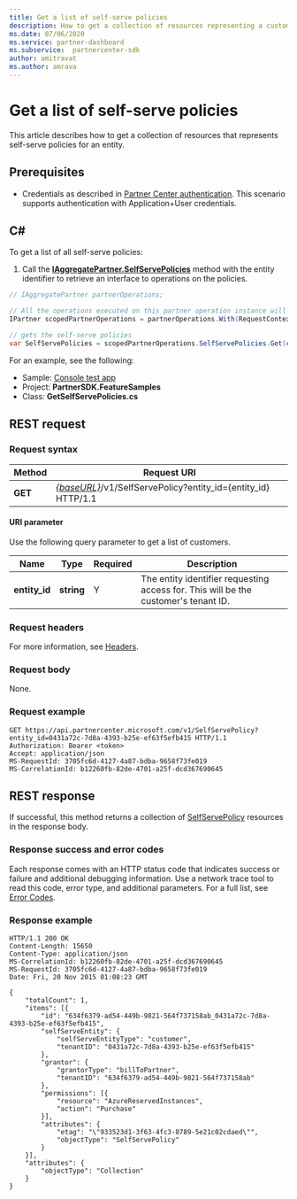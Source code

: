 ```yaml
---
title: Get a list of self-serve policies
description: How to get a collection of resources representing a customer's self-serve policies.
ms.date: 07/06/2020
ms.service: partner-dashboard
ms.subservice:  partnercenter-sdk
author: amitravat
ms.author: amrava
---
```


# Get a list of self-serve policies

This article describes how to get a collection of resources that represents self-serve policies for an entity.

## Prerequisites

- Credentials as described in [Partner Center authentication](partner-center-authentication.md). This scenario supports authentication with Application+User credentials.

## C\#

To get a list of all self-serve policies:

1. Call the [**IAggregatePartner.SelfServePolicies**](/dotnet/api/microsoft.store.partnercenter.iselfservepoliciescollection) method with the entity identifier to retrieve an interface to operations on the policies.

``` csharp
// IAggregatePartner partnerOperations;

// All the operations executed on this partner operation instance will share the same correlation Id but will differ in request Id
IPartner scopedPartnerOperations = partnerOperations.With(RequestContextFactory.Instance.Create(Guid.NewGuid()));

// gets the self-serve policies
var SelfServePolicies = scopedPartnerOperations.SelfServePolicies.Get(customerIdAsEntity);
```

For an example, see the following:

- Sample: [Console test app](console-test-app.md)
- Project: **PartnerSDK.FeatureSamples**
- Class: **GetSelfServePolicies.cs**

## REST request

### Request syntax

| Method  | Request URI                                                                   |
|---------|-------------------------------------------------------------------------------|
| **GET** | [*{baseURL}*](partner-center-rest-urls.md)/v1/SelfServePolicy?entity_id={entity_id} HTTP/1.1 |

#### URI parameter

Use the following query parameter to get a list of customers.

| Name          | Type       | Required | Description                                        |
|---------------|------------|----------|----------------------------------------------------|
| **entity_id** | **string** | Y        | The entity identifier requesting access for. This will be the customer's tenant ID. |

### Request headers

For more information, see [Headers](headers.md).

### Request body

None.

### Request example

```http
GET https://api.partnercenter.microsoft.com/v1/SelfServePolicy?entity_id=0431a72c-7d8a-4393-b25e-ef63f5efb415 HTTP/1.1
Authorization: Bearer <token>
Accept: application/json
MS-RequestId: 3705fc6d-4127-4a87-bdba-9658f73fe019
MS-CorrelationId: b12260fb-82de-4701-a25f-dcd367690645
```

## REST response

If successful, this method returns a collection of [SelfServePolicy](self-serve-policy-resources.md#selfservepolicy) resources in the response body.

### Response success and error codes

Each response comes with an HTTP status code that indicates success or failure and additional debugging information. Use a network trace tool to read this code, error type, and additional parameters. For a full list, see [Error Codes](error-codes.md).

### Response example

```http
HTTP/1.1 200 OK
Content-Length: 15650
Content-Type: application/json
MS-CorrelationId: b12260fb-82de-4701-a25f-dcd367690645
MS-RequestId: 3705fc6d-4127-4a87-bdba-9658f73fe019
Date: Fri, 20 Nov 2015 01:08:23 GMT

{
    "totalCount": 1,
    "items": [{
        "id": "634f6379-ad54-449b-9821-564f737158ab_0431a72c-7d8a-4393-b25e-ef63f5efb415",
        "selfServeEntity": {
            "selfServeEntityType": "customer",
            "tenantID": "0431a72c-7d8a-4393-b25e-ef63f5efb415"
        },
        "grantor": {
            "grantorType": "billToPartner",
            "tenantID": "634f6379-ad54-449b-9821-564f737158ab"
        },
        "permissions": [{
            "resource": "AzureReservedInstances",
            "action": "Purchase"
        }],
        "attributes": {
            "etag": "\"933523d1-3f63-4fc3-8789-5e21c02cdaed\"",
            "objectType": "SelfServePolicy"
        }
    }],
    "attributes": {
        "objectType": "Collection"
    }
}
```
